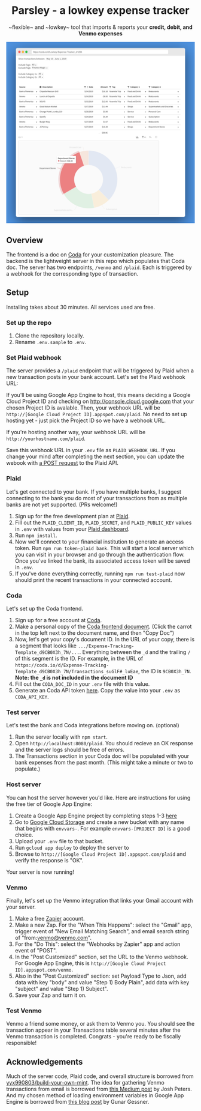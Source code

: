 <h1 align="center">Parsley - a lowkey expense tracker</h1>
<p align="center">~flexible~ and ~lowkey~ tool that imports & reports your <b>credit, debit, and Venmo expenses</b></p>

![Example Screenshot](screenshot.png)

## Overview
The frontend is a doc on [Coda](http://coda.io) for your customization pleasure. The backend is the lightweight server in this repo which populates that Coda doc. The server has two endpoints, `/venmo` and `/plaid`. Each is triggered by a webhook for the corresponding type of transaction.

## Setup
Installing takes about 30 minutes. All services used are free.

### Set up the repo
1. Clone the repository locally.
2. Rename `.env.sample` to `.env`.

### Set Plaid webhook
The server provides a `/plaid` endpoint that will be triggered by Plaid when a new transaction posts in your bank account. Let's set the Plaid webhook URL:

If you'll be using Google App Engine to host, this means deciding a Google Cloud Project ID and checking on http://console.cloud.google.com that your chosen Project ID is avalable. Then, your webhook URL will be `http://[Google Cloud Project ID].appspot.com/plaid`. No need to set up hosting yet - just pick the Project ID so we have a webhook URL.

If you're hosting another way, your webhook URL will be `http://yourhostname.com/plaid`.

Save this webhook URL in your `.env` file as `PLAID_WEBHOOK_URL`. If you change your mind after completing the next section, you can update the webook with [a POST request](https://plaid.com/docs/#update-webhook) to the Plaid API.

### Plaid
Let's get connected to your bank. If you have multiple banks, I suggest connecting to the bank you do most of your transactions from as multiple banks are not yet supported. (PRs welcome!)

1. Sign up for the free development plan at [Plaid](https://plaid.com/).
2. Fill out the `PLAID_CLIENT_ID`, `PLAID_SECRET`, and `PLAID_PUBLIC_KEY` values in `.env` with values from your [Plaid dashboard](https://dashboard.plaid.com/overview/development).
3. Run `npm install`.
4. Now we'll connect to your financial institution to generate an access token. Run `npm run token-plaid bank`. This will start a local server which you can visit in your browser and go through the authentication flow. Once you've linked the bank, its associated access token will be saved in `.env`.
5. If you've done everything correctly, running `npm run test-plaid` now should print the recent transactions in your connected account.

### Coda
Let's set up the Coda frontend.
1. Sign up for a free account at [Coda](https://coda.io).
2. Make a personal copy of the [Coda frontend document](https://coda.io/d/Expense-Tracking-Template_d9CB0X3h_7N/Transactions_suGlF#_luEae). (Click the carrot in the top left next to the document name, and then "Copy Doc")
3. Now, let's get your copy's document ID. In the URL of your copy, there is a segment that looks like `.../Expense-Tracking-Template_d9CB0X3h_7N/...`. Everything between the `_d` and the trailing `/` of this segment is the ID. For example, in the URL of `https://coda.io/d/Expense-Tracking-Template_d9CB0X3h_7N/Transactions_suGlF#_luEae`, the ID is `9CB0X3h_7N`. **Note: the `_d` is not included in the document ID**
4. Fill out the `CODA_DOC_ID` in your `.env` file with this value.
5. Generate an Coda API token [here](https://coda.io/account). Copy the value into your `.env` as `CODA_API_KEY`.

### Test server
Let's test the bank and Coda integrations before moving on. (optional)
1. Run the server locally with `npm start`.
2. Open `http://localhost:8080/plaid`. You should recieve an OK response and the server logs should be free of errors.
3. The Transactions section in your Coda doc will be populated with your bank expenses from the past month. (This might take a minute or two to populate.)

### Host server
You can host the server however you'd like. Here are instructions for using the free tier of Google App Engine:
1. Create a Google App Engine project by completing steps 1-3 [here](https://cloud.google.com/nodejs/getting-started/hello-world)
2. Go to [Google Cloud Storage](https://console.cloud.google.com/storage/browser) and create a new bucket with any name that begins with `envvars-`. For example `envvars-[PROJECT ID]` is a good choice.
3. Upload your `.env` file to that bucket.
3. Run `gcloud app deploy` to deploy the server to
4. Browse to `http://[Google Cloud Project ID].appspot.com/plaid` and verify the response is "OK".

Your server is now running!

### Venmo
Finally, let's set up the Venmo integration that links your Gmail account with your server.
1. Make a free [Zapier](https://zapier.com) account.
2. Make a new Zap. For the "When This Happens": select the "Gmail" app, trigger event of "New Email Matching Search", and email search string of "from:venmo@venmo.com".
3. For the "Do This": select the "Webhooks by Zapier" app and action event of "POST".
4. In the "Post Customized" section, set the URL to the Venmo webhook. For Google App Engine, this is `http://[Google Cloud Project ID].appspot.com/venmo`.
5. Also in the "Post Customized" section: set Payload Type to Json, add data with key "body" and value "Step 1) Body Plain", add data  with key "subject" and value "Step 1) Subject".
6. Save your Zap and turn it on.

### Test Venmo
Venmo a friend some money, or ask them to Venmo you. You should see the transaction appear in your Transactions table several minutes after the Venmo transaction is completed. Congrats - you're ready to be fiscally responsible!

## Acknowledgements
Much of the server code, Plaid code, and overall structure is borrowed from [yyx990803/build-your-own-mint](https://github.com/yyx990803/build-your-own-mint). The idea for gathering Venmo transactions from email is borrowed from [this Medium post](https://medium.com/swlh/how-i-got-control-of-my-spending-with-a-couple-no-code-services-and-only-100-lines-of-python-code-36c8ac75f670) by Josh Peters. And my chosen method of loading environment variables in Google App Engine is borrowed from [this blog post](http://gunargessner.com/gcloud-env-vars/) by Gunar Gessner.
